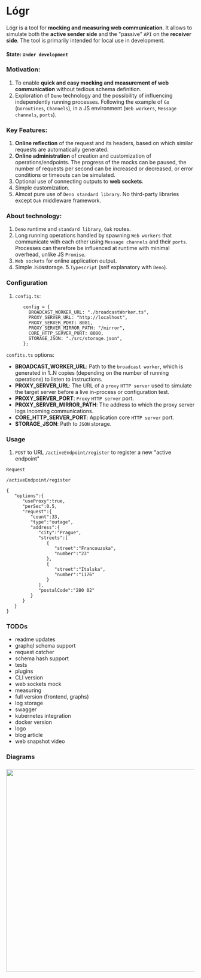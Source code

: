 # Lógr 

Lógr is a tool for **mocking and measuring web communication**. It allows to simulate both the **active sender side** and the "passive" `API` on the **receiver side**. The tool is primarily intended for local use in development.

#### State: `Under development`

### Motivation:
1. To enable **quick and easy mocking and measurement of web communication** without tedious schema definition. 
2. Exploration of `Deno` technology and the possibility of influencing independently running processes. Following the example of `Go` (`Goroutines`, `Channels`), in a JS environment (`Web workers`, `Message channels`, `ports`).

### Key Features:
1. **Online reflection** of the request and its headers, based on which similar requests are automatically generated.
2. **Online administration** of creation and customization of operations/endpoints. 
   The progress of the mocks can be paused, the number of requests per second can be increased or decreased, or error conditions or timeouts can be simulated.
3. Optional use of connecting outputs to **web sockets**.
4. Simple customization.
5. Almost pure use of `Deno standard library`. No third-party libraries except `Oak` middleware framework.


###  About technology:
1. `Deno` runtime and `standard library`, `Oak` routes.
2. Long running operations handled by spawning `Web workers` that communicate with each other using `Message channels` and their `ports`. Processes can therefore be influenced at runtime with minimal overhead, unlike JS `Promise`.
3. `Web sockets` for online application output.
4. Simple `JSON`storage.
5.`Typescript` (self explanatory with `Deno`).

### Configuration

1. `config.ts`:

   ```
      config = {
        BROADCAST_WORKER_URL: "./broadcastWorker.ts",
        PROXY_SERVER_URL: "http://localhost",
        PROXY_SERVER_PORT: 8081,
        PROXY_SERVER_MIRROR_PATH: "/mirror",
        CORE_HTTP_SERVER_PORT: 8080,
        STORAGE_JSON: "./src/storage.json",
      };

   ```
`confits.ts` options:

* **BROADCAST_WORKER_URL**: Path to the `broadcast worker`, which is generated in 1..N copies (depending on the number of running operations) to listen to instructions.
* **PROXY_SERVER_URL**: The URL of a `proxy` `HTTP server` used to simulate the target server before a live in-process or configuration test.
* **PROXY_SERVER_PORT**: `Proxy` `HTTP server` port.
* **PROXY_SERVER_MIRROR_PATH**: The address to which the proxy server logs incoming communications.
* **CORE_HTTP_SERVER_PORT**: Application core `HTTP server` port.
* **STORAGE_JSON**: Path to `JSON` storage.


### Usage

1. `POST` to URL `/activeEndpoint/register` to register a new "active endpoint"

`Request`

```
/activeEndpoint/register
```

```
{
   "options":{
      "useProxy":true,
      "perSec":0.5,
      "request":{
         "count":33,
         "type":"outage",
         "address":{
            "city":"Prague",
            "streets":[
               {
                  "street":"Francouzska",
                  "number":"23"
               },
               {
                  "street":"Italska",
                  "number":"1176"
               }
            ],
            "postalCode":"280 02"
         }
      }
   }
}
```

### TODOs
* readme updates
* graphql schema support
* request catcher
* schema hash support
* tests
* plugins
* CLI version
* web sockets mock
* measuring
* full version (frontend, graphs)
* log storage
* swagger
* kubernetes integration
* docker version
* logo
* blog article
* web snapshot video

### Diagrams

###

<img align="left" width="771" height="541" src="https://drive.google.com/uc?export=view&id=1cTlSpRI8v1KyhAP1rXwDRVieWE4nxDfI">


